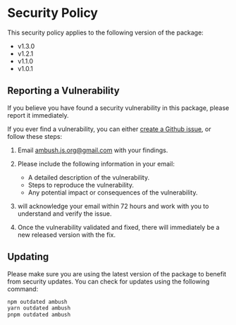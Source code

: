 # Security Policy

This security policy applies to the following version of the package:

- v1.3.0
- v1.2.1
- v1.1.0
- v1.0.1

## Reporting a Vulnerability

If you believe you have found a security vulnerability in this package, please report it immediately.

If you ever find a vulnerability, you can either [create a Github issue](https://github.com/ambush/ambush/issues), or follow these steps:

1. Email [ambush.js.org@gmail.com](mailto:ambush.js.org@gmail.com) with your findings.

2. Please include the following information in your email:
   - A detailed description of the vulnerability.
   - Steps to reproduce the vulnerability.
   - Any potential impact or consequences of the vulnerability.

3. will acknowledge your email within 72 hours and work with you to understand and verify the issue.

4. Once the vulnerability validated and fixed, there will immediately be a new released version with the fix.

## Updating

Please make sure you are using the latest version of the package to benefit from security updates. You can check for updates using the following command:

```sh
npm outdated ambush
yarn outdated ambush
pnpm outdated ambush
```
